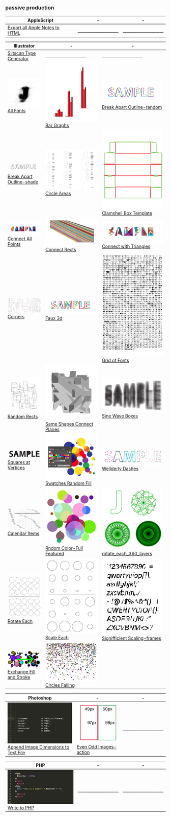 ### passive production

| AppleScript | - | - |
| --- | --- | --- |
| [Export all Apple Notes to HTML](https://github.com/anonlethal-jerk/notes-export) | ____________________ | ____________________ |

| Illustrator | - | - |
| --- | --- | --- |
| [Slitscan Type Generator](https://github.com/anonlethal-jerk/jan-threaded-a-new-kroll) | ____________________ | ____________________ |
| [![ ](https://github.com/anonlethal-jerk/talk-or-learn-when-jaded/blob/master/img/all_fonts.png) All Fonts](https://github.com/anonlethal-jerk/talk-or-learn-when-jaded/blob/master/Illustrator/all_fonts.jsx) | [![ ](https://github.com/anonlethal-jerk/talk-or-learn-when-jaded/blob/master/img/bar_graphs.png) Bar Graphs](https://github.com/anonlethal-jerk/talk-or-learn-when-jaded/blob/master/Illustrator/bar_graphs.jsx) | [![ ](https://github.com/anonlethal-jerk/talk-or-learn-when-jaded/blob/master/img/break_apart_outline-random.png) Break Apart Outline-random](https://github.com/anonlethal-jerk/talk-or-learn-when-jaded/blob/master/Illustrator/break_apart_outline-random.jsx) |
| [![ ](https://github.com/anonlethal-jerk/talk-or-learn-when-jaded/blob/master/img/break_apart_outline-shade.png) Break Apart Outline-shade](https://github.com/anonlethal-jerk/talk-or-learn-when-jaded/blob/master/Illustrator/break_apart_outline-shade.jsx) | [![ ](https://github.com/anonlethal-jerk/talk-or-learn-when-jaded/blob/master/img/circle_areas.png) Circle Areas](https://github.com/anonlethal-jerk/talk-or-learn-when-jaded/blob/master/Illustrator/circle_areas.jsx) | [![ ](https://github.com/anonlethal-jerk/talk-or-learn-when-jaded/blob/master/img/clamshell_box_template.png) Clamshell Box Template](https://github.com/anonlethal-jerk/talk-or-learn-when-jaded/blob/master/Illustrator/clamshell_box_template.jsx) |
| [![ ](https://github.com/anonlethal-jerk/talk-or-learn-when-jaded/blob/master/img/connect_all_points.png) Connect All Points](https://github.com/anonlethal-jerk/talk-or-learn-when-jaded/blob/master/Illustrator/connect_all_points.jsx) | [![ ](https://github.com/anonlethal-jerk/talk-or-learn-when-jaded/blob/master/img/connect_rects.png) Connect Rects](https://github.com/anonlethal-jerk/talk-or-learn-when-jaded/blob/master/Illustrator/connect_rects.jsx) | [![ ](https://github.com/anonlethal-jerk/talk-or-learn-when-jaded/blob/master/img/connect_with_triangles.png) Connect with Triangles](https://github.com/anonlethal-jerk/talk-or-learn-when-jaded/blob/master/Illustrator/connect_with_triangles.jsx) |
| [![ ](https://github.com/anonlethal-jerk/talk-or-learn-when-jaded/blob/master/img/corners.png) Corners](https://github.com/anonlethal-jerk/talk-or-learn-when-jaded/blob/master/Illustrator/corners.jsx) | [![ ](https://github.com/anonlethal-jerk/talk-or-learn-when-jaded/blob/master/img/faux_3d.png) Faux 3d](https://github.com/anonlethal-jerk/talk-or-learn-when-jaded/blob/master/Illustrator/faux_3d.jsx) | [![ ](https://github.com/anonlethal-jerk/talk-or-learn-when-jaded/blob/master/img/grid_of_fonts.png) Grid of Fonts](https://github.com/anonlethal-jerk/talk-or-learn-when-jaded/blob/master/Illustrator/grid_of_fonts.jsx) |
| [![ ](https://github.com/anonlethal-jerk/talk-or-learn-when-jaded/blob/master/img/random_rects.png) Random Rects](https://github.com/anonlethal-jerk/talk-or-learn-when-jaded/blob/master/Illustrator/random_rects.jsx) | [![ ](https://github.com/anonlethal-jerk/talk-or-learn-when-jaded/blob/master/img/same_shapes_connect_planes.png) Same Shapes Connect Planes](https://github.com/anonlethal-jerk/talk-or-learn-when-jaded/blob/master/Illustrator/same_shapes_connect_planes.jsx) | [![ ](https://github.com/anonlethal-jerk/talk-or-learn-when-jaded/blob/master/img/sine_wave_boxes.png) Sine Wave Boxes](https://github.com/anonlethal-jerk/talk-or-learn-when-jaded/blob/master/Illustrator/sine_wave_boxes.jsx) |
| [![ ](https://github.com/anonlethal-jerk/talk-or-learn-when-jaded/blob/master/img/squares_at_vertices.png) Squares at Vertices](https://github.com/anonlethal-jerk/talk-or-learn-when-jaded/blob/master/Illustrator/squares_at_vertices.jsx) | [![ ](https://github.com/anonlethal-jerk/talk-or-learn-when-jaded/blob/master/img/swatches_random_fill.png) Swatches Random Fill](https://github.com/anonlethal-jerk/talk-or-learn-when-jaded/blob/master/Illustrator/swatches_random_fill.jsx) | [![ ](https://github.com/anonlethal-jerk/talk-or-learn-when-jaded/blob/master/img/wellderly_dashes.png) Wellderly Dashes](https://github.com/anonlethal-jerk/talk-or-learn-when-jaded/blob/master/Illustrator/wellderly_dashes.jsx) |
| [![ ](https://github.com/anonlethal-jerk/talk-or-learn-when-jaded/blob/master/img/calendar_items.png) Calendar Items](https://github.com/anonlethal-jerk/talk-or-learn-when-jaded/blob/master/Illustrator/calendar_items.jsx) | [![ ](https://github.com/anonlethal-jerk/talk-or-learn-when-jaded/blob/master/img/random_color-full_featured.png) Rndom Color-Full Featured](https://github.com/anonlethal-jerk/talk-or-learn-when-jaded/blob/master/Illustrator/random_color-full_featured.jsx) | [![ ](https://github.com/anonlethal-jerk/talk-or-learn-when-jaded/blob/master/img/rotate_each_360_layers.png) rotate_each_360_layers](https://github.com/anonlethal-jerk/talk-or-learn-when-jaded/blob/master/Illustrator/rotate_each_360_layers.jsx) |
| [![ ](https://github.com/anonlethal-jerk/talk-or-learn-when-jaded/blob/master/img/rotate_each.png) Rotate Each](https://github.com/anonlethal-jerk/talk-or-learn-when-jaded/blob/master/Illustrator/rotate_each.jsx) | [![ ](https://github.com/anonlethal-jerk/talk-or-learn-when-jaded/blob/master/img/scale_each.png) Scale Each](https://github.com/anonlethal-jerk/talk-or-learn-when-jaded/blob/master/Illustrator/scale_each.jsx) | [![ ](https://github.com/anonlethal-jerk/talk-or-learn-when-jaded/blob/master/img/signifficient_scaling-frames.png) Signifficient Scaling-frames](https://github.com/anonlethal-jerk/talk-or-learn-when-jaded/blob/master/Illustrator/signifficient_scaling-frames.jsx) |
| [![ ](https://github.com/anonlethal-jerk/talk-or-learn-when-jaded/blob/master/img/exchange_fill_and_stroke.png) Exchange Fill and Stroke](https://github.com/anonlethal-jerk/talk-or-learn-when-jaded/blob/master/Illustrator/exchange_fill_and_stroke.jsx) | [![ ](https://github.com/anonlethal-jerk/talk-or-learn-when-jaded/blob/master/img/circles_falling.png) Circles Falling](https://github.com/anonlethal-jerk/talk-or-learn-when-jaded/blob/master/Illustrator/circles_falling.jsx) |  |

| Photoshop | - | - |
| --- | --- | --- |
| [![ ](https://github.com/anonlethal-jerk/talk-or-learn-when-jaded/blob/master/img/append_image_dimensions_to_text_file.png) Append Image Dimensions to Text File](https://github.com/anonlethal-jerk/talk-or-learn-when-jaded/blob/master/Photoshop/append_image_dimensions_to_text_file.jsx) | [![ ](https://github.com/anonlethal-jerk/talk-or-learn-when-jaded/blob/master/img/even_odd_images-action.png) Even Odd Images-action](https://github.com/anonlethal-jerk/talk-or-learn-when-jaded/blob/master/Photoshop/even_odd_images-action.jsx) | ____________________ |

| PHP | - | - |
| --- | --- | --- |
| [![ ](https://github.com/anonlethal-jerk/talk-or-learn-when-jaded/blob/master/img/write_to_php.png) Write to PHP](https://github.com/anonlethal-jerk/talk-or-learn-when-jaded/blob/master/PHP/write_to_php.php) | ____________________ | ____________________ |
